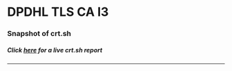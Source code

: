 # DPDHL TLS CA I3
### Snapshot of crt.sh
##### Click [here](https://crt.sh/?q=B9098CB2BF70B60E4BA6FBB4EFB57846BFD1BE126BFB417AF40CB2966F78A521) for a live crt.sh report

---
